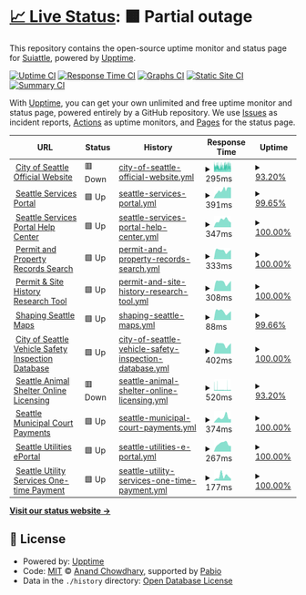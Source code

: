 # [📈 Live Status](https://Suiattle.github.io/upptime): <!--live status--> **🟧 Partial outage**

This repository contains the open-source uptime monitor and status page for [Suiattle](https://Suiattle.github.io/upptime), powered by [Upptime](https://github.com/upptime/upptime).

[![Uptime CI](https://github.com/Suiattle/upptime/workflows/Uptime%20CI/badge.svg)](https://github.com/Suiattle/upptime/actions?query=workflow%3A%22Uptime+CI%22)
[![Response Time CI](https://github.com/Suiattle/upptime/workflows/Response%20Time%20CI/badge.svg)](https://github.com/Suiattle/upptime/actions?query=workflow%3A%22Response+Time+CI%22)
[![Graphs CI](https://github.com/Suiattle/upptime/workflows/Graphs%20CI/badge.svg)](https://github.com/Suiattle/upptime/actions?query=workflow%3A%22Graphs+CI%22)
[![Static Site CI](https://github.com/Suiattle/upptime/workflows/Static%20Site%20CI/badge.svg)](https://github.com/Suiattle/upptime/actions?query=workflow%3A%22Static+Site+CI%22)
[![Summary CI](https://github.com/Suiattle/upptime/workflows/Summary%20CI/badge.svg)](https://github.com/Suiattle/upptime/actions?query=workflow%3A%22Summary+CI%22)

With [Upptime](https://upptime.js.org), you can get your own unlimited and free uptime monitor and status page, powered entirely by a GitHub repository. We use [Issues](https://github.com/Suiattle/upptime/issues) as incident reports, [Actions](https://github.com/Suiattle/upptime/actions) as uptime monitors, and [Pages](https://Suiattle.github.io/upptime) for the status page.

<!--start: status pages-->
<!-- This summary is generated by Upptime (https://github.com/upptime/upptime) -->
<!-- Do not edit this manually, your changes will be overwritten -->
<!-- prettier-ignore -->
| URL | Status | History | Response Time | Uptime |
| --- | ------ | ------- | ------------- | ------ |
| <img alt="" src="https://icons.duckduckgo.com/ip3/www.seattle.gov.ico" height="13"> [City of Seattle Official Website](https://www.seattle.gov) | 🟥 Down | [city-of-seattle-official-website.yml](https://github.com/Suiattle/upptime/commits/HEAD/history/city-of-seattle-official-website.yml) | <details><summary><img alt="Response time graph" src="./graphs/city-of-seattle-official-website/response-time-week.png" height="20"> 295ms</summary><br><a href="https://Suiattle.github.io/upptime/history/city-of-seattle-official-website"><img alt="Response time 372" src="https://img.shields.io/endpoint?url=https%3A%2F%2Fraw.githubusercontent.com%2FSuiattle%2Fupptime%2FHEAD%2Fapi%2Fcity-of-seattle-official-website%2Fresponse-time.json"></a><br><a href="https://Suiattle.github.io/upptime/history/city-of-seattle-official-website"><img alt="24-hour response time 313" src="https://img.shields.io/endpoint?url=https%3A%2F%2Fraw.githubusercontent.com%2FSuiattle%2Fupptime%2FHEAD%2Fapi%2Fcity-of-seattle-official-website%2Fresponse-time-day.json"></a><br><a href="https://Suiattle.github.io/upptime/history/city-of-seattle-official-website"><img alt="7-day response time 295" src="https://img.shields.io/endpoint?url=https%3A%2F%2Fraw.githubusercontent.com%2FSuiattle%2Fupptime%2FHEAD%2Fapi%2Fcity-of-seattle-official-website%2Fresponse-time-week.json"></a><br><a href="https://Suiattle.github.io/upptime/history/city-of-seattle-official-website"><img alt="30-day response time 290" src="https://img.shields.io/endpoint?url=https%3A%2F%2Fraw.githubusercontent.com%2FSuiattle%2Fupptime%2FHEAD%2Fapi%2Fcity-of-seattle-official-website%2Fresponse-time-month.json"></a><br><a href="https://Suiattle.github.io/upptime/history/city-of-seattle-official-website"><img alt="1-year response time 372" src="https://img.shields.io/endpoint?url=https%3A%2F%2Fraw.githubusercontent.com%2FSuiattle%2Fupptime%2FHEAD%2Fapi%2Fcity-of-seattle-official-website%2Fresponse-time-year.json"></a></details> | <details><summary><a href="https://Suiattle.github.io/upptime/history/city-of-seattle-official-website">93.20%</a></summary><a href="https://Suiattle.github.io/upptime/history/city-of-seattle-official-website"><img alt="All-time uptime 99.12%" src="https://img.shields.io/endpoint?url=https%3A%2F%2Fraw.githubusercontent.com%2FSuiattle%2Fupptime%2FHEAD%2Fapi%2Fcity-of-seattle-official-website%2Fuptime.json"></a><br><a href="https://Suiattle.github.io/upptime/history/city-of-seattle-official-website"><img alt="24-hour uptime 85.32%" src="https://img.shields.io/endpoint?url=https%3A%2F%2Fraw.githubusercontent.com%2FSuiattle%2Fupptime%2FHEAD%2Fapi%2Fcity-of-seattle-official-website%2Fuptime-day.json"></a><br><a href="https://Suiattle.github.io/upptime/history/city-of-seattle-official-website"><img alt="7-day uptime 93.20%" src="https://img.shields.io/endpoint?url=https%3A%2F%2Fraw.githubusercontent.com%2FSuiattle%2Fupptime%2FHEAD%2Fapi%2Fcity-of-seattle-official-website%2Fuptime-week.json"></a><br><a href="https://Suiattle.github.io/upptime/history/city-of-seattle-official-website"><img alt="30-day uptime 97.40%" src="https://img.shields.io/endpoint?url=https%3A%2F%2Fraw.githubusercontent.com%2FSuiattle%2Fupptime%2FHEAD%2Fapi%2Fcity-of-seattle-official-website%2Fuptime-month.json"></a><br><a href="https://Suiattle.github.io/upptime/history/city-of-seattle-official-website"><img alt="1-year uptime 99.12%" src="https://img.shields.io/endpoint?url=https%3A%2F%2Fraw.githubusercontent.com%2FSuiattle%2Fupptime%2FHEAD%2Fapi%2Fcity-of-seattle-official-website%2Fuptime-year.json"></a></details>
| <img alt="" src="https://icons.duckduckgo.com/ip3/services.seattle.gov.ico" height="13"> [Seattle Services Portal](https://services.seattle.gov/portal/) | 🟩 Up | [seattle-services-portal.yml](https://github.com/Suiattle/upptime/commits/HEAD/history/seattle-services-portal.yml) | <details><summary><img alt="Response time graph" src="./graphs/seattle-services-portal/response-time-week.png" height="20"> 391ms</summary><br><a href="https://Suiattle.github.io/upptime/history/seattle-services-portal"><img alt="Response time 394" src="https://img.shields.io/endpoint?url=https%3A%2F%2Fraw.githubusercontent.com%2FSuiattle%2Fupptime%2FHEAD%2Fapi%2Fseattle-services-portal%2Fresponse-time.json"></a><br><a href="https://Suiattle.github.io/upptime/history/seattle-services-portal"><img alt="24-hour response time 463" src="https://img.shields.io/endpoint?url=https%3A%2F%2Fraw.githubusercontent.com%2FSuiattle%2Fupptime%2FHEAD%2Fapi%2Fseattle-services-portal%2Fresponse-time-day.json"></a><br><a href="https://Suiattle.github.io/upptime/history/seattle-services-portal"><img alt="7-day response time 391" src="https://img.shields.io/endpoint?url=https%3A%2F%2Fraw.githubusercontent.com%2FSuiattle%2Fupptime%2FHEAD%2Fapi%2Fseattle-services-portal%2Fresponse-time-week.json"></a><br><a href="https://Suiattle.github.io/upptime/history/seattle-services-portal"><img alt="30-day response time 395" src="https://img.shields.io/endpoint?url=https%3A%2F%2Fraw.githubusercontent.com%2FSuiattle%2Fupptime%2FHEAD%2Fapi%2Fseattle-services-portal%2Fresponse-time-month.json"></a><br><a href="https://Suiattle.github.io/upptime/history/seattle-services-portal"><img alt="1-year response time 394" src="https://img.shields.io/endpoint?url=https%3A%2F%2Fraw.githubusercontent.com%2FSuiattle%2Fupptime%2FHEAD%2Fapi%2Fseattle-services-portal%2Fresponse-time-year.json"></a></details> | <details><summary><a href="https://Suiattle.github.io/upptime/history/seattle-services-portal">99.65%</a></summary><a href="https://Suiattle.github.io/upptime/history/seattle-services-portal"><img alt="All-time uptime 99.78%" src="https://img.shields.io/endpoint?url=https%3A%2F%2Fraw.githubusercontent.com%2FSuiattle%2Fupptime%2FHEAD%2Fapi%2Fseattle-services-portal%2Fuptime.json"></a><br><a href="https://Suiattle.github.io/upptime/history/seattle-services-portal"><img alt="24-hour uptime 100.00%" src="https://img.shields.io/endpoint?url=https%3A%2F%2Fraw.githubusercontent.com%2FSuiattle%2Fupptime%2FHEAD%2Fapi%2Fseattle-services-portal%2Fuptime-day.json"></a><br><a href="https://Suiattle.github.io/upptime/history/seattle-services-portal"><img alt="7-day uptime 99.65%" src="https://img.shields.io/endpoint?url=https%3A%2F%2Fraw.githubusercontent.com%2FSuiattle%2Fupptime%2FHEAD%2Fapi%2Fseattle-services-portal%2Fuptime-week.json"></a><br><a href="https://Suiattle.github.io/upptime/history/seattle-services-portal"><img alt="30-day uptime 99.67%" src="https://img.shields.io/endpoint?url=https%3A%2F%2Fraw.githubusercontent.com%2FSuiattle%2Fupptime%2FHEAD%2Fapi%2Fseattle-services-portal%2Fuptime-month.json"></a><br><a href="https://Suiattle.github.io/upptime/history/seattle-services-portal"><img alt="1-year uptime 99.78%" src="https://img.shields.io/endpoint?url=https%3A%2F%2Fraw.githubusercontent.com%2FSuiattle%2Fupptime%2FHEAD%2Fapi%2Fseattle-services-portal%2Fuptime-year.json"></a></details>
| <img alt="" src="https://icons.duckduckgo.com/ip3/seattlegov.zendesk.com.ico" height="13"> [Seattle Services Portal Help Center](https://seattlegov.zendesk.com/hc/) | 🟩 Up | [seattle-services-portal-help-center.yml](https://github.com/Suiattle/upptime/commits/HEAD/history/seattle-services-portal-help-center.yml) | <details><summary><img alt="Response time graph" src="./graphs/seattle-services-portal-help-center/response-time-week.png" height="20"> 347ms</summary><br><a href="https://Suiattle.github.io/upptime/history/seattle-services-portal-help-center"><img alt="Response time 407" src="https://img.shields.io/endpoint?url=https%3A%2F%2Fraw.githubusercontent.com%2FSuiattle%2Fupptime%2FHEAD%2Fapi%2Fseattle-services-portal-help-center%2Fresponse-time.json"></a><br><a href="https://Suiattle.github.io/upptime/history/seattle-services-portal-help-center"><img alt="24-hour response time 233" src="https://img.shields.io/endpoint?url=https%3A%2F%2Fraw.githubusercontent.com%2FSuiattle%2Fupptime%2FHEAD%2Fapi%2Fseattle-services-portal-help-center%2Fresponse-time-day.json"></a><br><a href="https://Suiattle.github.io/upptime/history/seattle-services-portal-help-center"><img alt="7-day response time 347" src="https://img.shields.io/endpoint?url=https%3A%2F%2Fraw.githubusercontent.com%2FSuiattle%2Fupptime%2FHEAD%2Fapi%2Fseattle-services-portal-help-center%2Fresponse-time-week.json"></a><br><a href="https://Suiattle.github.io/upptime/history/seattle-services-portal-help-center"><img alt="30-day response time 398" src="https://img.shields.io/endpoint?url=https%3A%2F%2Fraw.githubusercontent.com%2FSuiattle%2Fupptime%2FHEAD%2Fapi%2Fseattle-services-portal-help-center%2Fresponse-time-month.json"></a><br><a href="https://Suiattle.github.io/upptime/history/seattle-services-portal-help-center"><img alt="1-year response time 407" src="https://img.shields.io/endpoint?url=https%3A%2F%2Fraw.githubusercontent.com%2FSuiattle%2Fupptime%2FHEAD%2Fapi%2Fseattle-services-portal-help-center%2Fresponse-time-year.json"></a></details> | <details><summary><a href="https://Suiattle.github.io/upptime/history/seattle-services-portal-help-center">100.00%</a></summary><a href="https://Suiattle.github.io/upptime/history/seattle-services-portal-help-center"><img alt="All-time uptime 100.00%" src="https://img.shields.io/endpoint?url=https%3A%2F%2Fraw.githubusercontent.com%2FSuiattle%2Fupptime%2FHEAD%2Fapi%2Fseattle-services-portal-help-center%2Fuptime.json"></a><br><a href="https://Suiattle.github.io/upptime/history/seattle-services-portal-help-center"><img alt="24-hour uptime 100.00%" src="https://img.shields.io/endpoint?url=https%3A%2F%2Fraw.githubusercontent.com%2FSuiattle%2Fupptime%2FHEAD%2Fapi%2Fseattle-services-portal-help-center%2Fuptime-day.json"></a><br><a href="https://Suiattle.github.io/upptime/history/seattle-services-portal-help-center"><img alt="7-day uptime 100.00%" src="https://img.shields.io/endpoint?url=https%3A%2F%2Fraw.githubusercontent.com%2FSuiattle%2Fupptime%2FHEAD%2Fapi%2Fseattle-services-portal-help-center%2Fuptime-week.json"></a><br><a href="https://Suiattle.github.io/upptime/history/seattle-services-portal-help-center"><img alt="30-day uptime 100.00%" src="https://img.shields.io/endpoint?url=https%3A%2F%2Fraw.githubusercontent.com%2FSuiattle%2Fupptime%2FHEAD%2Fapi%2Fseattle-services-portal-help-center%2Fuptime-month.json"></a><br><a href="https://Suiattle.github.io/upptime/history/seattle-services-portal-help-center"><img alt="1-year uptime 100.00%" src="https://img.shields.io/endpoint?url=https%3A%2F%2Fraw.githubusercontent.com%2FSuiattle%2Fupptime%2FHEAD%2Fapi%2Fseattle-services-portal-help-center%2Fuptime-year.json"></a></details>
| <img alt="" src="https://icons.duckduckgo.com/ip3/web.seattle.gov.ico" height="13"> [Permit and Property Records Search](https://web.seattle.gov/dpd/edms/) | 🟩 Up | [permit-and-property-records-search.yml](https://github.com/Suiattle/upptime/commits/HEAD/history/permit-and-property-records-search.yml) | <details><summary><img alt="Response time graph" src="./graphs/permit-and-property-records-search/response-time-week.png" height="20"> 333ms</summary><br><a href="https://Suiattle.github.io/upptime/history/permit-and-property-records-search"><img alt="Response time 278" src="https://img.shields.io/endpoint?url=https%3A%2F%2Fraw.githubusercontent.com%2FSuiattle%2Fupptime%2FHEAD%2Fapi%2Fpermit-and-property-records-search%2Fresponse-time.json"></a><br><a href="https://Suiattle.github.io/upptime/history/permit-and-property-records-search"><img alt="24-hour response time 359" src="https://img.shields.io/endpoint?url=https%3A%2F%2Fraw.githubusercontent.com%2FSuiattle%2Fupptime%2FHEAD%2Fapi%2Fpermit-and-property-records-search%2Fresponse-time-day.json"></a><br><a href="https://Suiattle.github.io/upptime/history/permit-and-property-records-search"><img alt="7-day response time 333" src="https://img.shields.io/endpoint?url=https%3A%2F%2Fraw.githubusercontent.com%2FSuiattle%2Fupptime%2FHEAD%2Fapi%2Fpermit-and-property-records-search%2Fresponse-time-week.json"></a><br><a href="https://Suiattle.github.io/upptime/history/permit-and-property-records-search"><img alt="30-day response time 281" src="https://img.shields.io/endpoint?url=https%3A%2F%2Fraw.githubusercontent.com%2FSuiattle%2Fupptime%2FHEAD%2Fapi%2Fpermit-and-property-records-search%2Fresponse-time-month.json"></a><br><a href="https://Suiattle.github.io/upptime/history/permit-and-property-records-search"><img alt="1-year response time 278" src="https://img.shields.io/endpoint?url=https%3A%2F%2Fraw.githubusercontent.com%2FSuiattle%2Fupptime%2FHEAD%2Fapi%2Fpermit-and-property-records-search%2Fresponse-time-year.json"></a></details> | <details><summary><a href="https://Suiattle.github.io/upptime/history/permit-and-property-records-search">100.00%</a></summary><a href="https://Suiattle.github.io/upptime/history/permit-and-property-records-search"><img alt="All-time uptime 100.00%" src="https://img.shields.io/endpoint?url=https%3A%2F%2Fraw.githubusercontent.com%2FSuiattle%2Fupptime%2FHEAD%2Fapi%2Fpermit-and-property-records-search%2Fuptime.json"></a><br><a href="https://Suiattle.github.io/upptime/history/permit-and-property-records-search"><img alt="24-hour uptime 100.00%" src="https://img.shields.io/endpoint?url=https%3A%2F%2Fraw.githubusercontent.com%2FSuiattle%2Fupptime%2FHEAD%2Fapi%2Fpermit-and-property-records-search%2Fuptime-day.json"></a><br><a href="https://Suiattle.github.io/upptime/history/permit-and-property-records-search"><img alt="7-day uptime 100.00%" src="https://img.shields.io/endpoint?url=https%3A%2F%2Fraw.githubusercontent.com%2FSuiattle%2Fupptime%2FHEAD%2Fapi%2Fpermit-and-property-records-search%2Fuptime-week.json"></a><br><a href="https://Suiattle.github.io/upptime/history/permit-and-property-records-search"><img alt="30-day uptime 100.00%" src="https://img.shields.io/endpoint?url=https%3A%2F%2Fraw.githubusercontent.com%2FSuiattle%2Fupptime%2FHEAD%2Fapi%2Fpermit-and-property-records-search%2Fuptime-month.json"></a><br><a href="https://Suiattle.github.io/upptime/history/permit-and-property-records-search"><img alt="1-year uptime 100.00%" src="https://img.shields.io/endpoint?url=https%3A%2F%2Fraw.githubusercontent.com%2FSuiattle%2Fupptime%2FHEAD%2Fapi%2Fpermit-and-property-records-search%2Fuptime-year.json"></a></details>
| <img alt="" src="https://icons.duckduckgo.com/ip3/maps.seattle.gov.ico" height="13"> [Permit & Site History Research Tool](https://maps.seattle.gov/sdcipermithistory/) | 🟩 Up | [permit-and-site-history-research-tool.yml](https://github.com/Suiattle/upptime/commits/HEAD/history/permit-and-site-history-research-tool.yml) | <details><summary><img alt="Response time graph" src="./graphs/permit-and-site-history-research-tool/response-time-week.png" height="20"> 308ms</summary><br><a href="https://Suiattle.github.io/upptime/history/permit-and-site-history-research-tool"><img alt="Response time 464" src="https://img.shields.io/endpoint?url=https%3A%2F%2Fraw.githubusercontent.com%2FSuiattle%2Fupptime%2FHEAD%2Fapi%2Fpermit-and-site-history-research-tool%2Fresponse-time.json"></a><br><a href="https://Suiattle.github.io/upptime/history/permit-and-site-history-research-tool"><img alt="24-hour response time 351" src="https://img.shields.io/endpoint?url=https%3A%2F%2Fraw.githubusercontent.com%2FSuiattle%2Fupptime%2FHEAD%2Fapi%2Fpermit-and-site-history-research-tool%2Fresponse-time-day.json"></a><br><a href="https://Suiattle.github.io/upptime/history/permit-and-site-history-research-tool"><img alt="7-day response time 308" src="https://img.shields.io/endpoint?url=https%3A%2F%2Fraw.githubusercontent.com%2FSuiattle%2Fupptime%2FHEAD%2Fapi%2Fpermit-and-site-history-research-tool%2Fresponse-time-week.json"></a><br><a href="https://Suiattle.github.io/upptime/history/permit-and-site-history-research-tool"><img alt="30-day response time 522" src="https://img.shields.io/endpoint?url=https%3A%2F%2Fraw.githubusercontent.com%2FSuiattle%2Fupptime%2FHEAD%2Fapi%2Fpermit-and-site-history-research-tool%2Fresponse-time-month.json"></a><br><a href="https://Suiattle.github.io/upptime/history/permit-and-site-history-research-tool"><img alt="1-year response time 464" src="https://img.shields.io/endpoint?url=https%3A%2F%2Fraw.githubusercontent.com%2FSuiattle%2Fupptime%2FHEAD%2Fapi%2Fpermit-and-site-history-research-tool%2Fresponse-time-year.json"></a></details> | <details><summary><a href="https://Suiattle.github.io/upptime/history/permit-and-site-history-research-tool">100.00%</a></summary><a href="https://Suiattle.github.io/upptime/history/permit-and-site-history-research-tool"><img alt="All-time uptime 99.98%" src="https://img.shields.io/endpoint?url=https%3A%2F%2Fraw.githubusercontent.com%2FSuiattle%2Fupptime%2FHEAD%2Fapi%2Fpermit-and-site-history-research-tool%2Fuptime.json"></a><br><a href="https://Suiattle.github.io/upptime/history/permit-and-site-history-research-tool"><img alt="24-hour uptime 100.00%" src="https://img.shields.io/endpoint?url=https%3A%2F%2Fraw.githubusercontent.com%2FSuiattle%2Fupptime%2FHEAD%2Fapi%2Fpermit-and-site-history-research-tool%2Fuptime-day.json"></a><br><a href="https://Suiattle.github.io/upptime/history/permit-and-site-history-research-tool"><img alt="7-day uptime 100.00%" src="https://img.shields.io/endpoint?url=https%3A%2F%2Fraw.githubusercontent.com%2FSuiattle%2Fupptime%2FHEAD%2Fapi%2Fpermit-and-site-history-research-tool%2Fuptime-week.json"></a><br><a href="https://Suiattle.github.io/upptime/history/permit-and-site-history-research-tool"><img alt="30-day uptime 100.00%" src="https://img.shields.io/endpoint?url=https%3A%2F%2Fraw.githubusercontent.com%2FSuiattle%2Fupptime%2FHEAD%2Fapi%2Fpermit-and-site-history-research-tool%2Fuptime-month.json"></a><br><a href="https://Suiattle.github.io/upptime/history/permit-and-site-history-research-tool"><img alt="1-year uptime 99.98%" src="https://img.shields.io/endpoint?url=https%3A%2F%2Fraw.githubusercontent.com%2FSuiattle%2Fupptime%2FHEAD%2Fapi%2Fpermit-and-site-history-research-tool%2Fuptime-year.json"></a></details>
| <img alt="" src="https://icons.duckduckgo.com/ip3/web.seattle.gov.ico" height="13"> [Shaping Seattle Maps](https://web.seattle.gov/sdci/ShapingSeattle/) | 🟩 Up | [shaping-seattle-maps.yml](https://github.com/Suiattle/upptime/commits/HEAD/history/shaping-seattle-maps.yml) | <details><summary><img alt="Response time graph" src="./graphs/shaping-seattle-maps/response-time-week.png" height="20"> 88ms</summary><br><a href="https://Suiattle.github.io/upptime/history/shaping-seattle-maps"><img alt="Response time 112" src="https://img.shields.io/endpoint?url=https%3A%2F%2Fraw.githubusercontent.com%2FSuiattle%2Fupptime%2FHEAD%2Fapi%2Fshaping-seattle-maps%2Fresponse-time.json"></a><br><a href="https://Suiattle.github.io/upptime/history/shaping-seattle-maps"><img alt="24-hour response time 86" src="https://img.shields.io/endpoint?url=https%3A%2F%2Fraw.githubusercontent.com%2FSuiattle%2Fupptime%2FHEAD%2Fapi%2Fshaping-seattle-maps%2Fresponse-time-day.json"></a><br><a href="https://Suiattle.github.io/upptime/history/shaping-seattle-maps"><img alt="7-day response time 88" src="https://img.shields.io/endpoint?url=https%3A%2F%2Fraw.githubusercontent.com%2FSuiattle%2Fupptime%2FHEAD%2Fapi%2Fshaping-seattle-maps%2Fresponse-time-week.json"></a><br><a href="https://Suiattle.github.io/upptime/history/shaping-seattle-maps"><img alt="30-day response time 190" src="https://img.shields.io/endpoint?url=https%3A%2F%2Fraw.githubusercontent.com%2FSuiattle%2Fupptime%2FHEAD%2Fapi%2Fshaping-seattle-maps%2Fresponse-time-month.json"></a><br><a href="https://Suiattle.github.io/upptime/history/shaping-seattle-maps"><img alt="1-year response time 112" src="https://img.shields.io/endpoint?url=https%3A%2F%2Fraw.githubusercontent.com%2FSuiattle%2Fupptime%2FHEAD%2Fapi%2Fshaping-seattle-maps%2Fresponse-time-year.json"></a></details> | <details><summary><a href="https://Suiattle.github.io/upptime/history/shaping-seattle-maps">99.66%</a></summary><a href="https://Suiattle.github.io/upptime/history/shaping-seattle-maps"><img alt="All-time uptime 99.91%" src="https://img.shields.io/endpoint?url=https%3A%2F%2Fraw.githubusercontent.com%2FSuiattle%2Fupptime%2FHEAD%2Fapi%2Fshaping-seattle-maps%2Fuptime.json"></a><br><a href="https://Suiattle.github.io/upptime/history/shaping-seattle-maps"><img alt="24-hour uptime 97.60%" src="https://img.shields.io/endpoint?url=https%3A%2F%2Fraw.githubusercontent.com%2FSuiattle%2Fupptime%2FHEAD%2Fapi%2Fshaping-seattle-maps%2Fuptime-day.json"></a><br><a href="https://Suiattle.github.io/upptime/history/shaping-seattle-maps"><img alt="7-day uptime 99.66%" src="https://img.shields.io/endpoint?url=https%3A%2F%2Fraw.githubusercontent.com%2FSuiattle%2Fupptime%2FHEAD%2Fapi%2Fshaping-seattle-maps%2Fuptime-week.json"></a><br><a href="https://Suiattle.github.io/upptime/history/shaping-seattle-maps"><img alt="30-day uptime 99.88%" src="https://img.shields.io/endpoint?url=https%3A%2F%2Fraw.githubusercontent.com%2FSuiattle%2Fupptime%2FHEAD%2Fapi%2Fshaping-seattle-maps%2Fuptime-month.json"></a><br><a href="https://Suiattle.github.io/upptime/history/shaping-seattle-maps"><img alt="1-year uptime 99.91%" src="https://img.shields.io/endpoint?url=https%3A%2F%2Fraw.githubusercontent.com%2FSuiattle%2Fupptime%2FHEAD%2Fapi%2Fshaping-seattle-maps%2Fuptime-year.json"></a></details>
| <img alt="" src="https://icons.duckduckgo.com/ip3/web6.seattle.gov.ico" height="13"> [City of Seattle Vehicle Safety Inspection Database](https://web6.seattle.gov/FAS/Vsid) | 🟩 Up | [city-of-seattle-vehicle-safety-inspection-database.yml](https://github.com/Suiattle/upptime/commits/HEAD/history/city-of-seattle-vehicle-safety-inspection-database.yml) | <details><summary><img alt="Response time graph" src="./graphs/city-of-seattle-vehicle-safety-inspection-database/response-time-week.png" height="20"> 402ms</summary><br><a href="https://Suiattle.github.io/upptime/history/city-of-seattle-vehicle-safety-inspection-database"><img alt="Response time 343" src="https://img.shields.io/endpoint?url=https%3A%2F%2Fraw.githubusercontent.com%2FSuiattle%2Fupptime%2FHEAD%2Fapi%2Fcity-of-seattle-vehicle-safety-inspection-database%2Fresponse-time.json"></a><br><a href="https://Suiattle.github.io/upptime/history/city-of-seattle-vehicle-safety-inspection-database"><img alt="24-hour response time 449" src="https://img.shields.io/endpoint?url=https%3A%2F%2Fraw.githubusercontent.com%2FSuiattle%2Fupptime%2FHEAD%2Fapi%2Fcity-of-seattle-vehicle-safety-inspection-database%2Fresponse-time-day.json"></a><br><a href="https://Suiattle.github.io/upptime/history/city-of-seattle-vehicle-safety-inspection-database"><img alt="7-day response time 402" src="https://img.shields.io/endpoint?url=https%3A%2F%2Fraw.githubusercontent.com%2FSuiattle%2Fupptime%2FHEAD%2Fapi%2Fcity-of-seattle-vehicle-safety-inspection-database%2Fresponse-time-week.json"></a><br><a href="https://Suiattle.github.io/upptime/history/city-of-seattle-vehicle-safety-inspection-database"><img alt="30-day response time 346" src="https://img.shields.io/endpoint?url=https%3A%2F%2Fraw.githubusercontent.com%2FSuiattle%2Fupptime%2FHEAD%2Fapi%2Fcity-of-seattle-vehicle-safety-inspection-database%2Fresponse-time-month.json"></a><br><a href="https://Suiattle.github.io/upptime/history/city-of-seattle-vehicle-safety-inspection-database"><img alt="1-year response time 343" src="https://img.shields.io/endpoint?url=https%3A%2F%2Fraw.githubusercontent.com%2FSuiattle%2Fupptime%2FHEAD%2Fapi%2Fcity-of-seattle-vehicle-safety-inspection-database%2Fresponse-time-year.json"></a></details> | <details><summary><a href="https://Suiattle.github.io/upptime/history/city-of-seattle-vehicle-safety-inspection-database">100.00%</a></summary><a href="https://Suiattle.github.io/upptime/history/city-of-seattle-vehicle-safety-inspection-database"><img alt="All-time uptime 100.00%" src="https://img.shields.io/endpoint?url=https%3A%2F%2Fraw.githubusercontent.com%2FSuiattle%2Fupptime%2FHEAD%2Fapi%2Fcity-of-seattle-vehicle-safety-inspection-database%2Fuptime.json"></a><br><a href="https://Suiattle.github.io/upptime/history/city-of-seattle-vehicle-safety-inspection-database"><img alt="24-hour uptime 100.00%" src="https://img.shields.io/endpoint?url=https%3A%2F%2Fraw.githubusercontent.com%2FSuiattle%2Fupptime%2FHEAD%2Fapi%2Fcity-of-seattle-vehicle-safety-inspection-database%2Fuptime-day.json"></a><br><a href="https://Suiattle.github.io/upptime/history/city-of-seattle-vehicle-safety-inspection-database"><img alt="7-day uptime 100.00%" src="https://img.shields.io/endpoint?url=https%3A%2F%2Fraw.githubusercontent.com%2FSuiattle%2Fupptime%2FHEAD%2Fapi%2Fcity-of-seattle-vehicle-safety-inspection-database%2Fuptime-week.json"></a><br><a href="https://Suiattle.github.io/upptime/history/city-of-seattle-vehicle-safety-inspection-database"><img alt="30-day uptime 100.00%" src="https://img.shields.io/endpoint?url=https%3A%2F%2Fraw.githubusercontent.com%2FSuiattle%2Fupptime%2FHEAD%2Fapi%2Fcity-of-seattle-vehicle-safety-inspection-database%2Fuptime-month.json"></a><br><a href="https://Suiattle.github.io/upptime/history/city-of-seattle-vehicle-safety-inspection-database"><img alt="1-year uptime 100.00%" src="https://img.shields.io/endpoint?url=https%3A%2F%2Fraw.githubusercontent.com%2FSuiattle%2Fupptime%2FHEAD%2Fapi%2Fcity-of-seattle-vehicle-safety-inspection-database%2Fuptime-year.json"></a></details>
| <img alt="" src="https://icons.duckduckgo.com/ip3/www.seattle.gov.ico" height="13"> [Seattle Animal Shelter Online Licensing](https://www.seattle.gov/animal-shelter/license/online-pet-licensing) | 🟥 Down | [seattle-animal-shelter-online-licensing.yml](https://github.com/Suiattle/upptime/commits/HEAD/history/seattle-animal-shelter-online-licensing.yml) | <details><summary><img alt="Response time graph" src="./graphs/seattle-animal-shelter-online-licensing/response-time-week.png" height="20"> 520ms</summary><br><a href="https://Suiattle.github.io/upptime/history/seattle-animal-shelter-online-licensing"><img alt="Response time 607" src="https://img.shields.io/endpoint?url=https%3A%2F%2Fraw.githubusercontent.com%2FSuiattle%2Fupptime%2FHEAD%2Fapi%2Fseattle-animal-shelter-online-licensing%2Fresponse-time.json"></a><br><a href="https://Suiattle.github.io/upptime/history/seattle-animal-shelter-online-licensing"><img alt="24-hour response time 370" src="https://img.shields.io/endpoint?url=https%3A%2F%2Fraw.githubusercontent.com%2FSuiattle%2Fupptime%2FHEAD%2Fapi%2Fseattle-animal-shelter-online-licensing%2Fresponse-time-day.json"></a><br><a href="https://Suiattle.github.io/upptime/history/seattle-animal-shelter-online-licensing"><img alt="7-day response time 520" src="https://img.shields.io/endpoint?url=https%3A%2F%2Fraw.githubusercontent.com%2FSuiattle%2Fupptime%2FHEAD%2Fapi%2Fseattle-animal-shelter-online-licensing%2Fresponse-time-week.json"></a><br><a href="https://Suiattle.github.io/upptime/history/seattle-animal-shelter-online-licensing"><img alt="30-day response time 526" src="https://img.shields.io/endpoint?url=https%3A%2F%2Fraw.githubusercontent.com%2FSuiattle%2Fupptime%2FHEAD%2Fapi%2Fseattle-animal-shelter-online-licensing%2Fresponse-time-month.json"></a><br><a href="https://Suiattle.github.io/upptime/history/seattle-animal-shelter-online-licensing"><img alt="1-year response time 607" src="https://img.shields.io/endpoint?url=https%3A%2F%2Fraw.githubusercontent.com%2FSuiattle%2Fupptime%2FHEAD%2Fapi%2Fseattle-animal-shelter-online-licensing%2Fresponse-time-year.json"></a></details> | <details><summary><a href="https://Suiattle.github.io/upptime/history/seattle-animal-shelter-online-licensing">93.20%</a></summary><a href="https://Suiattle.github.io/upptime/history/seattle-animal-shelter-online-licensing"><img alt="All-time uptime 99.03%" src="https://img.shields.io/endpoint?url=https%3A%2F%2Fraw.githubusercontent.com%2FSuiattle%2Fupptime%2FHEAD%2Fapi%2Fseattle-animal-shelter-online-licensing%2Fuptime.json"></a><br><a href="https://Suiattle.github.io/upptime/history/seattle-animal-shelter-online-licensing"><img alt="24-hour uptime 85.31%" src="https://img.shields.io/endpoint?url=https%3A%2F%2Fraw.githubusercontent.com%2FSuiattle%2Fupptime%2FHEAD%2Fapi%2Fseattle-animal-shelter-online-licensing%2Fuptime-day.json"></a><br><a href="https://Suiattle.github.io/upptime/history/seattle-animal-shelter-online-licensing"><img alt="7-day uptime 93.20%" src="https://img.shields.io/endpoint?url=https%3A%2F%2Fraw.githubusercontent.com%2FSuiattle%2Fupptime%2FHEAD%2Fapi%2Fseattle-animal-shelter-online-licensing%2Fuptime-week.json"></a><br><a href="https://Suiattle.github.io/upptime/history/seattle-animal-shelter-online-licensing"><img alt="30-day uptime 97.36%" src="https://img.shields.io/endpoint?url=https%3A%2F%2Fraw.githubusercontent.com%2FSuiattle%2Fupptime%2FHEAD%2Fapi%2Fseattle-animal-shelter-online-licensing%2Fuptime-month.json"></a><br><a href="https://Suiattle.github.io/upptime/history/seattle-animal-shelter-online-licensing"><img alt="1-year uptime 99.03%" src="https://img.shields.io/endpoint?url=https%3A%2F%2Fraw.githubusercontent.com%2FSuiattle%2Fupptime%2FHEAD%2Fapi%2Fseattle-animal-shelter-online-licensing%2Fuptime-year.json"></a></details>
| <img alt="" src="https://icons.duckduckgo.com/ip3/secure8.i-doxs.net.ico" height="13"> [Seattle Municipal Court Payments](https://secure8.i-doxs.net/SeattleSMC/) | 🟩 Up | [seattle-municipal-court-payments.yml](https://github.com/Suiattle/upptime/commits/HEAD/history/seattle-municipal-court-payments.yml) | <details><summary><img alt="Response time graph" src="./graphs/seattle-municipal-court-payments/response-time-week.png" height="20"> 374ms</summary><br><a href="https://Suiattle.github.io/upptime/history/seattle-municipal-court-payments"><img alt="Response time 444" src="https://img.shields.io/endpoint?url=https%3A%2F%2Fraw.githubusercontent.com%2FSuiattle%2Fupptime%2FHEAD%2Fapi%2Fseattle-municipal-court-payments%2Fresponse-time.json"></a><br><a href="https://Suiattle.github.io/upptime/history/seattle-municipal-court-payments"><img alt="24-hour response time 259" src="https://img.shields.io/endpoint?url=https%3A%2F%2Fraw.githubusercontent.com%2FSuiattle%2Fupptime%2FHEAD%2Fapi%2Fseattle-municipal-court-payments%2Fresponse-time-day.json"></a><br><a href="https://Suiattle.github.io/upptime/history/seattle-municipal-court-payments"><img alt="7-day response time 374" src="https://img.shields.io/endpoint?url=https%3A%2F%2Fraw.githubusercontent.com%2FSuiattle%2Fupptime%2FHEAD%2Fapi%2Fseattle-municipal-court-payments%2Fresponse-time-week.json"></a><br><a href="https://Suiattle.github.io/upptime/history/seattle-municipal-court-payments"><img alt="30-day response time 405" src="https://img.shields.io/endpoint?url=https%3A%2F%2Fraw.githubusercontent.com%2FSuiattle%2Fupptime%2FHEAD%2Fapi%2Fseattle-municipal-court-payments%2Fresponse-time-month.json"></a><br><a href="https://Suiattle.github.io/upptime/history/seattle-municipal-court-payments"><img alt="1-year response time 444" src="https://img.shields.io/endpoint?url=https%3A%2F%2Fraw.githubusercontent.com%2FSuiattle%2Fupptime%2FHEAD%2Fapi%2Fseattle-municipal-court-payments%2Fresponse-time-year.json"></a></details> | <details><summary><a href="https://Suiattle.github.io/upptime/history/seattle-municipal-court-payments">100.00%</a></summary><a href="https://Suiattle.github.io/upptime/history/seattle-municipal-court-payments"><img alt="All-time uptime 99.93%" src="https://img.shields.io/endpoint?url=https%3A%2F%2Fraw.githubusercontent.com%2FSuiattle%2Fupptime%2FHEAD%2Fapi%2Fseattle-municipal-court-payments%2Fuptime.json"></a><br><a href="https://Suiattle.github.io/upptime/history/seattle-municipal-court-payments"><img alt="24-hour uptime 100.00%" src="https://img.shields.io/endpoint?url=https%3A%2F%2Fraw.githubusercontent.com%2FSuiattle%2Fupptime%2FHEAD%2Fapi%2Fseattle-municipal-court-payments%2Fuptime-day.json"></a><br><a href="https://Suiattle.github.io/upptime/history/seattle-municipal-court-payments"><img alt="7-day uptime 100.00%" src="https://img.shields.io/endpoint?url=https%3A%2F%2Fraw.githubusercontent.com%2FSuiattle%2Fupptime%2FHEAD%2Fapi%2Fseattle-municipal-court-payments%2Fuptime-week.json"></a><br><a href="https://Suiattle.github.io/upptime/history/seattle-municipal-court-payments"><img alt="30-day uptime 100.00%" src="https://img.shields.io/endpoint?url=https%3A%2F%2Fraw.githubusercontent.com%2FSuiattle%2Fupptime%2FHEAD%2Fapi%2Fseattle-municipal-court-payments%2Fuptime-month.json"></a><br><a href="https://Suiattle.github.io/upptime/history/seattle-municipal-court-payments"><img alt="1-year uptime 99.93%" src="https://img.shields.io/endpoint?url=https%3A%2F%2Fraw.githubusercontent.com%2FSuiattle%2Fupptime%2FHEAD%2Fapi%2Fseattle-municipal-court-payments%2Fuptime-year.json"></a></details>
| <img alt="" src="https://icons.duckduckgo.com/ip3/myutilities.seattle.gov.ico" height="13"> [Seattle Utilities ePortal](https://myutilities.seattle.gov/eportal/) | 🟩 Up | [seattle-utilities-e-portal.yml](https://github.com/Suiattle/upptime/commits/HEAD/history/seattle-utilities-e-portal.yml) | <details><summary><img alt="Response time graph" src="./graphs/seattle-utilities-e-portal/response-time-week.png" height="20"> 267ms</summary><br><a href="https://Suiattle.github.io/upptime/history/seattle-utilities-e-portal"><img alt="Response time 252" src="https://img.shields.io/endpoint?url=https%3A%2F%2Fraw.githubusercontent.com%2FSuiattle%2Fupptime%2FHEAD%2Fapi%2Fseattle-utilities-e-portal%2Fresponse-time.json"></a><br><a href="https://Suiattle.github.io/upptime/history/seattle-utilities-e-portal"><img alt="24-hour response time 189" src="https://img.shields.io/endpoint?url=https%3A%2F%2Fraw.githubusercontent.com%2FSuiattle%2Fupptime%2FHEAD%2Fapi%2Fseattle-utilities-e-portal%2Fresponse-time-day.json"></a><br><a href="https://Suiattle.github.io/upptime/history/seattle-utilities-e-portal"><img alt="7-day response time 267" src="https://img.shields.io/endpoint?url=https%3A%2F%2Fraw.githubusercontent.com%2FSuiattle%2Fupptime%2FHEAD%2Fapi%2Fseattle-utilities-e-portal%2Fresponse-time-week.json"></a><br><a href="https://Suiattle.github.io/upptime/history/seattle-utilities-e-portal"><img alt="30-day response time 252" src="https://img.shields.io/endpoint?url=https%3A%2F%2Fraw.githubusercontent.com%2FSuiattle%2Fupptime%2FHEAD%2Fapi%2Fseattle-utilities-e-portal%2Fresponse-time-month.json"></a><br><a href="https://Suiattle.github.io/upptime/history/seattle-utilities-e-portal"><img alt="1-year response time 252" src="https://img.shields.io/endpoint?url=https%3A%2F%2Fraw.githubusercontent.com%2FSuiattle%2Fupptime%2FHEAD%2Fapi%2Fseattle-utilities-e-portal%2Fresponse-time-year.json"></a></details> | <details><summary><a href="https://Suiattle.github.io/upptime/history/seattle-utilities-e-portal">100.00%</a></summary><a href="https://Suiattle.github.io/upptime/history/seattle-utilities-e-portal"><img alt="All-time uptime 100.00%" src="https://img.shields.io/endpoint?url=https%3A%2F%2Fraw.githubusercontent.com%2FSuiattle%2Fupptime%2FHEAD%2Fapi%2Fseattle-utilities-e-portal%2Fuptime.json"></a><br><a href="https://Suiattle.github.io/upptime/history/seattle-utilities-e-portal"><img alt="24-hour uptime 100.00%" src="https://img.shields.io/endpoint?url=https%3A%2F%2Fraw.githubusercontent.com%2FSuiattle%2Fupptime%2FHEAD%2Fapi%2Fseattle-utilities-e-portal%2Fuptime-day.json"></a><br><a href="https://Suiattle.github.io/upptime/history/seattle-utilities-e-portal"><img alt="7-day uptime 100.00%" src="https://img.shields.io/endpoint?url=https%3A%2F%2Fraw.githubusercontent.com%2FSuiattle%2Fupptime%2FHEAD%2Fapi%2Fseattle-utilities-e-portal%2Fuptime-week.json"></a><br><a href="https://Suiattle.github.io/upptime/history/seattle-utilities-e-portal"><img alt="30-day uptime 100.00%" src="https://img.shields.io/endpoint?url=https%3A%2F%2Fraw.githubusercontent.com%2FSuiattle%2Fupptime%2FHEAD%2Fapi%2Fseattle-utilities-e-portal%2Fuptime-month.json"></a><br><a href="https://Suiattle.github.io/upptime/history/seattle-utilities-e-portal"><img alt="1-year uptime 100.00%" src="https://img.shields.io/endpoint?url=https%3A%2F%2Fraw.githubusercontent.com%2FSuiattle%2Fupptime%2FHEAD%2Fapi%2Fseattle-utilities-e-portal%2Fuptime-year.json"></a></details>
| <img alt="" src="https://icons.duckduckgo.com/ip3/utilities-self-service.ebill.seattle.gov.ico" height="13"> [Seattle Utility Services One-time Payment](https://utilities-self-service.ebill.seattle.gov/SeattleUtilities/OneTimeAdd.aspx) | 🟩 Up | [seattle-utility-services-one-time-payment.yml](https://github.com/Suiattle/upptime/commits/HEAD/history/seattle-utility-services-one-time-payment.yml) | <details><summary><img alt="Response time graph" src="./graphs/seattle-utility-services-one-time-payment/response-time-week.png" height="20"> 177ms</summary><br><a href="https://Suiattle.github.io/upptime/history/seattle-utility-services-one-time-payment"><img alt="Response time 250" src="https://img.shields.io/endpoint?url=https%3A%2F%2Fraw.githubusercontent.com%2FSuiattle%2Fupptime%2FHEAD%2Fapi%2Fseattle-utility-services-one-time-payment%2Fresponse-time.json"></a><br><a href="https://Suiattle.github.io/upptime/history/seattle-utility-services-one-time-payment"><img alt="24-hour response time 78" src="https://img.shields.io/endpoint?url=https%3A%2F%2Fraw.githubusercontent.com%2FSuiattle%2Fupptime%2FHEAD%2Fapi%2Fseattle-utility-services-one-time-payment%2Fresponse-time-day.json"></a><br><a href="https://Suiattle.github.io/upptime/history/seattle-utility-services-one-time-payment"><img alt="7-day response time 177" src="https://img.shields.io/endpoint?url=https%3A%2F%2Fraw.githubusercontent.com%2FSuiattle%2Fupptime%2FHEAD%2Fapi%2Fseattle-utility-services-one-time-payment%2Fresponse-time-week.json"></a><br><a href="https://Suiattle.github.io/upptime/history/seattle-utility-services-one-time-payment"><img alt="30-day response time 250" src="https://img.shields.io/endpoint?url=https%3A%2F%2Fraw.githubusercontent.com%2FSuiattle%2Fupptime%2FHEAD%2Fapi%2Fseattle-utility-services-one-time-payment%2Fresponse-time-month.json"></a><br><a href="https://Suiattle.github.io/upptime/history/seattle-utility-services-one-time-payment"><img alt="1-year response time 250" src="https://img.shields.io/endpoint?url=https%3A%2F%2Fraw.githubusercontent.com%2FSuiattle%2Fupptime%2FHEAD%2Fapi%2Fseattle-utility-services-one-time-payment%2Fresponse-time-year.json"></a></details> | <details><summary><a href="https://Suiattle.github.io/upptime/history/seattle-utility-services-one-time-payment">100.00%</a></summary><a href="https://Suiattle.github.io/upptime/history/seattle-utility-services-one-time-payment"><img alt="All-time uptime 99.73%" src="https://img.shields.io/endpoint?url=https%3A%2F%2Fraw.githubusercontent.com%2FSuiattle%2Fupptime%2FHEAD%2Fapi%2Fseattle-utility-services-one-time-payment%2Fuptime.json"></a><br><a href="https://Suiattle.github.io/upptime/history/seattle-utility-services-one-time-payment"><img alt="24-hour uptime 100.00%" src="https://img.shields.io/endpoint?url=https%3A%2F%2Fraw.githubusercontent.com%2FSuiattle%2Fupptime%2FHEAD%2Fapi%2Fseattle-utility-services-one-time-payment%2Fuptime-day.json"></a><br><a href="https://Suiattle.github.io/upptime/history/seattle-utility-services-one-time-payment"><img alt="7-day uptime 100.00%" src="https://img.shields.io/endpoint?url=https%3A%2F%2Fraw.githubusercontent.com%2FSuiattle%2Fupptime%2FHEAD%2Fapi%2Fseattle-utility-services-one-time-payment%2Fuptime-week.json"></a><br><a href="https://Suiattle.github.io/upptime/history/seattle-utility-services-one-time-payment"><img alt="30-day uptime 99.73%" src="https://img.shields.io/endpoint?url=https%3A%2F%2Fraw.githubusercontent.com%2FSuiattle%2Fupptime%2FHEAD%2Fapi%2Fseattle-utility-services-one-time-payment%2Fuptime-month.json"></a><br><a href="https://Suiattle.github.io/upptime/history/seattle-utility-services-one-time-payment"><img alt="1-year uptime 99.73%" src="https://img.shields.io/endpoint?url=https%3A%2F%2Fraw.githubusercontent.com%2FSuiattle%2Fupptime%2FHEAD%2Fapi%2Fseattle-utility-services-one-time-payment%2Fuptime-year.json"></a></details>

<!--end: status pages-->

[**Visit our status website →**](https://Suiattle.github.io/upptime)

## 📄 License

- Powered by: [Upptime](https://github.com/upptime/upptime)
- Code: [MIT](./LICENSE) © [Anand Chowdhary](https://anandchowdhary.com), supported by [Pabio](https://pabio.com)
- Data in the `./history` directory: [Open Database License](https://opendatacommons.org/licenses/odbl/1-0/)
